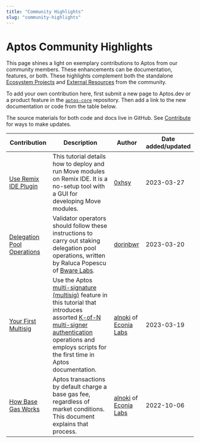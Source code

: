 ```yaml
---
title: "Community Highlights"
slug: "community-highlights"
---
```


# Aptos Community Highlights

This page shines a light on exemplary contributions to Aptos from our community members. These enhancements can be documentation, features, or both. These highlights complement both the standalone [Ecosystem Projects](https://github.com/aptos-foundation/ecosystem-projects) and [External Resources](../external-resources.md) from the community.

To add your own contribution here, first submit a new page to Aptos.dev or a product feature in the [`aptos-core`](https://github.com/aptos-labs/aptos-core) repository. Then add a link to the new documentation or code from the table below.

The source materials for both code and docs live in GitHub. See [Contribute](../index.md) for ways to make updates.

| Contribution | Description | Author | Date added/updated |
| --- | --- | --- | --- |
| [Use Remix IDE Plugin](./remix-ide-plugin.md) | This tutorial details how to deploy and run Move modules on Remix IDE. It is a no-setup tool with a GUI for developing Move modules. | [0xhsy](https://github.com/0xhsy) | 2023-03-27 |
| [Delegation Pool Operations](../../nodes/validator-node/operator/delegation-pool-operations.md) | Validator operators should follow these instructions to carry out staking delegation pool operations, written by Raluca Popescu of [Bware Labs](https://bwarelabs.com/).  | [dorinbwr](https://github.com/dorinbwr) | 2023-03-20 |
| [Your First Multisig](../../tutorials/first-multisig.md) | Use the Aptos [multi-signature (multisig)](../../tutorials/first-multisig.md) feature in this tutorial that introduces assorted [K-of-N multi-signer authentication](../../concepts/accounts.md#multi-signer-authentication) operations and employs scripts for the first time in Aptos documentation. | [alnoki](https://github.com/alnoki) of [Econia Labs](https://www.econialabs.com/) | 2023-03-19 |
| [How Base Gas Works](../../concepts/base-gas.md) | Aptos transactions by default charge a base gas fee, regardless of market conditions. This document explains that process. | [alnoki](https://github.com/alnoki) of [Econia Labs](https://www.econialabs.com/) | 2022-10-06 |
